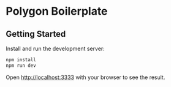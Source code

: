 # Polygon Boilerplate

## Getting Started

Install and run the development server:

```bash
npm install
npm run dev
```

Open [http://localhost:3333](http://localhost:3333) with your browser to see the result.

